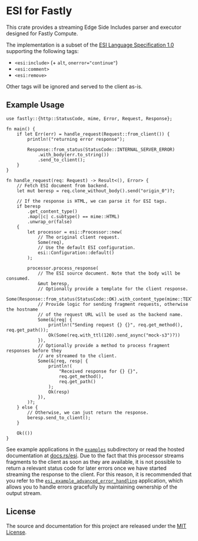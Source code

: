 # ESI for Fastly

This crate provides a streaming Edge Side Includes parser and executor designed for Fastly Compute.

The implementation is a subset of the [ESI Language Specification 1.0](https://www.w3.org/TR/esi-lang/) supporting the following tags:

- `<esi:include>` (+ `alt`, `onerror="continue"`)
- `<esi:comment>`
- `<esi:remove>`

Other tags will be ignored and served to the client as-is.

## Example Usage

```rust,no_run
use fastly::{http::StatusCode, mime, Error, Request, Response};

fn main() {
    if let Err(err) = handle_request(Request::from_client()) {
        println!("returning error response");

        Response::from_status(StatusCode::INTERNAL_SERVER_ERROR)
            .with_body(err.to_string())
            .send_to_client();
    }
}

fn handle_request(req: Request) -> Result<(), Error> {
    // Fetch ESI document from backend.
    let mut beresp = req.clone_without_body().send("origin_0")?;

    // If the response is HTML, we can parse it for ESI tags.
    if beresp
        .get_content_type()
        .map(|c| c.subtype() == mime::HTML)
        .unwrap_or(false)
    {
        let processor = esi::Processor::new(
            // The original client request.
            Some(req),
            // Use the default ESI configuration.
            esi::Configuration::default()
        );

        processor.process_response(
            // The ESI source document. Note that the body will be consumed.
            &mut beresp,
            // Optionally provide a template for the client response.
            Some(Response::from_status(StatusCode::OK).with_content_type(mime::TEXT_HTML)),
            // Provide logic for sending fragment requests, otherwise the hostname
            // of the request URL will be used as the backend name.
            Some(&|req| {
                println!("Sending request {} {}", req.get_method(), req.get_path());
                Ok(Some(req.with_ttl(120).send_async("mock-s3")?))
            }),
            // Optionally provide a method to process fragment responses before they
            // are streamed to the client.
            Some(&|req, resp| {
                println!(
                    "Received response for {} {}",
                    req.get_method(),
                    req.get_path()
                );
                Ok(resp)
            }),
        )?;
    } else {
        // Otherwise, we can just return the response.
        beresp.send_to_client();
    }

    Ok(())
}
```

See example applications in the [`examples`](./examples) subdirectory or read the hosted documentation at [docs.rs/esi](https://docs.rs/esi). Due to the fact that this processor streams fragments to the client as soon as they are available, it is not possible to return a relevant status code for later errors once we have started streaming the response to the client. For this reason, it is recommended that you refer to the [`esi_example_advanced_error_handling`](./examples/esi_example_advanced_error_handling) application, which allows you to handle errors gracefully by maintaining ownership of the output stream.

## License

The source and documentation for this project are released under the [MIT License](./LICENSE).
